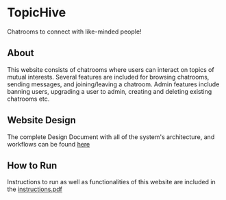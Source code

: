 # TopicHive
Chatrooms to connect with like-minded people!

## About
This website consists of chatrooms where users can interact on topics of mutual interests. Several features are included for browsing chatrooms, sending messages, and joining/leaving a chatroom. Admin features include banning users, upgrading a user to admin, creating and deleting existing chatrooms etc.

## Website Design
The complete Design Document with all of the system's architecture, and workflows can be found [here](design.docx.pdf)

## How to Run
Instructions to run as well as functionalities of this website are included in the [instructions.pdf](instructions.pdf)
